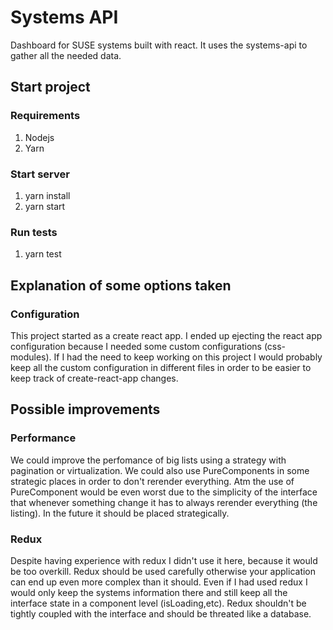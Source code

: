 # Systems API

Dashboard for SUSE systems built with react. It uses the systems-api to gather all the needed data.

## Start project

### Requirements
1. Nodejs
2. Yarn

### Start server
1. yarn install
2. yarn start

### Run tests
1. yarn test

## Explanation of some options taken
### Configuration

This project started as a create react app. I ended up ejecting the react app configuration because I needed some custom 
configurations (css-modules). If I had the need to keep working on this project I would probably keep all the custom 
configuration in different files in order to be easier to keep track of create-react-app changes.

## Possible improvements

### Performance

We could improve the perfomance of big lists using a strategy with pagination or virtualization. We could also use
PureComponents in some strategic places in order to don't rerender everything. Atm the use of PureComponent would be 
even worst due to the simplicity of the interface that whenever something change it has to always rerender everything 
(the listing). In the future it should be placed strategically. 

### Redux 

Despite having experience with redux I didn't use it here, because it would be too overkill. Redux should be used carefully
otherwise your application can end up even more complex than it should. Even if I had used redux I would only keep the 
systems information there and still keep all the interface state in a component level (isLoading,etc). Redux shouldn't 
be tightly coupled with the interface and should be threated like a database.
